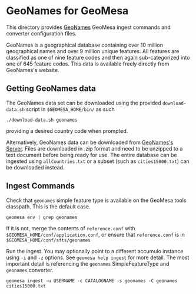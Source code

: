 # GeoNames for GeoMesa

This directory provides [GeoNames](http://www.geonames.org/) GeoMesa ingest commands and converter configuration files.

GeoNames is a geographical database containing over 10 million geographical names and over 9 million unique features. All features are classified as one of nine feature codes and then again sub-categorized into one of 645 feature codes. This data is available freely directly from GeoNames's website.

## Getting GeoNames data
The GeoNames data set can be downloaded using the provided ```download-data.sh``` script in `$GEOMESA_HOME/bin/` as such

    ./download-data.sh geonames
    
providing a desired country code when prompted.

Alternatively, GeoNames data can be downloaded from [GeoNames's Server](http://download.geonames.org/export/dump/). Files are downloaded in .zip format and need to be unzipped to a text document before being ready for use. The entire database can be ingested using `allCountries.txt` or a subset (such as `cities15000.txt`) can be downloaded instead.

## Ingest Commands

Check that `geonames` simple feature type is available on the GeoMesa tools classpath. This is the default case.

    geomesa env | grep geonames

If it is not, merge the contents of `reference.conf` with `$GEOMESA_HOME/conf/application.conf`, or ensure that `reference.conf` is in `$GEOMESA_HOME/conf/sfts/geonames`

Run the ingest. You may optionally point to a different accumulo instance using `-i` and `-z` options. See `geomesa help ingest` for more detail. The most important detail is referencing the `geonames` SimpleFeatureType and `geonames` converter.

    geomesa ingest -u USERNAME -c CATALOGNAME -s geonames -C geonames cities15000.txt
